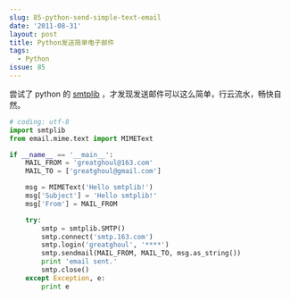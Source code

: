 ```yaml
---
slug: 85-python-send-simple-text-email
date: '2011-08-31'
layout: post
title: Python发送简单电子邮件
tags:
  - Python
issue: 85
---
```


尝试了 python 的 [smtplib][1] ，才发现发送邮件可以这么简单，行云流水，畅快自然。

```py
# coding: utf-8
import smtplib
from email.mime.text import MIMEText

if __name__ == '__main__':
    MAIL_FROM = 'greatghoul@163.com'
    MAIL_TO = ['greatghoul@gmail.com']

    msg = MIMEText('Hello smtplib!')
    msg['Subject'] = 'Hello smtplib!'
    msg['From'] = MAIL_FROM

    try:
        smtp = smtplib.SMTP()
        smtp.connect('smtp.163.com')
        smtp.login('greatghoul', '****')
        smtp.sendmail(MAIL_FROM, MAIL_TO, msg.as_string())
        print 'email sent.'
        smtp.close()
    except Exception, e:
        print e
```

[1]: http://docs.python.org/library/smtplib.html
